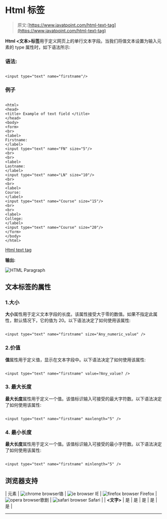 # Html <text>标签</text>

> 原文:[https://www.javatpoint.com/html-text-tag](https://www.javatpoint.com/html-text-tag)

**Html <文本>标签**用于定义网页上的单行文本字段。当我们将值文本设置为输入元素的 type 属性时，如下语法所示:

### 语法:

```

<input type="text" name="firstname"/> 

```

### 例子

```

<html>
<head>
<title> Example of text field </title>
</head>
<body>
<form>
<br>  
<label>
Firstname:
</label> 
<input type="text" name="FN" size="5"/>  
<br>
<br>
<label>
Lastname:
</label>         
<input type="text" name="LN" size="10"/>
<br> 
<br>
<label>
Course:
</label>  
<input type="text" name="Course" size="15"/>  
<br> 
<br>
<label>
College:
</label>  
<input type="text" name="Course" size="20"/>            
</form>
</body>
</html>

```

[Html text tag](https://www.javatpoint.com/oprweb/test.jsp?filename=html-text-tag)

**输出:**

![HTML Paragraph](../Images/bb513124b08a63fc1577e9d892b6a243.png)

## 文本标签的属性

### 1.大小

**大小**属性用于定义文本字段的长度。该属性接受大于零的数值。如果不指定此属性，默认情况下，它的值为 20。以下语法决定了如何使用该属性:

```

<input type="text" name="firstname" size="Any_numeric_value" /> 

```

### 2.价值

**值**属性用于定义值，显示在文本字段中。以下语法决定了如何使用该属性:

```

<input type="text" name="firstname" value=?Any_value? /> 

```

### 3\. 最大长度

**最大长度**属性用于定义一个值。该值标识输入可接受的最大字符数。以下语法决定了如何使用该属性:

```

<input type="text" name="firstname" maxlength="5" /> 

```

### 4\. 最小长度

**最大长度**属性用于定义一个值。该值标识输入可接受的最小字符数。以下语法决定了如何使用该属性:

```

<input type="text" name="firstname" minlength="5" /> 

```

## 浏览器支持

| 元素 | ![chrome browser](../Images/4fbdc93dc2016c5049ed108e7318df19.png)铬 | ![ie browser](../Images/83dd23df1fe8373fd5bf054b2c1dd88b.png) IE | ![firefox browser](../Images/4f001fff393888a8a807ed29b28145d1.png) Firefox | ![opera browser](../Images/6cad4a592cc69a052056a0577b4aac65.png)歌剧 | ![safari browser](../Images/a0f6a9711a92203c5dc5c127fe9c9fca.png) Safari |
| **<文字>** | 是 | 是 | 是 | 是 | 是 |

* * *